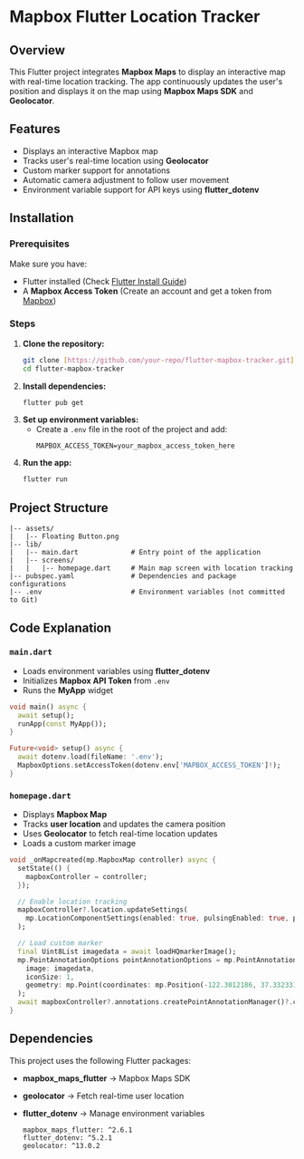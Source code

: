 # Mapbox Flutter Location Tracker

## Overview
This Flutter project integrates **Mapbox Maps** to display an interactive map with real-time location tracking. The app continuously updates the user's position and displays it on the map using **Mapbox Maps SDK** and **Geolocator**.

## Features
- Displays an interactive Mapbox map
- Tracks user's real-time location using **Geolocator**
- Custom marker support for annotations
- Automatic camera adjustment to follow user movement
- Environment variable support for API keys using **flutter_dotenv**

## Installation

### Prerequisites
Make sure you have:
- Flutter installed (Check [Flutter Install Guide](https://flutter.dev/docs/get-started/install))
- A **Mapbox Access Token** (Create an account and get a token from [Mapbox](https://account.mapbox.com))

### Steps
1. **Clone the repository:**
   ```sh
   git clone [https://github.com/your-repo/flutter-mapbox-tracker.git](https://github.com/ruvais-p/mapbox_flutter.git)
   cd flutter-mapbox-tracker
   ```
2. **Install dependencies:**
   ```sh
   flutter pub get
   ```
3. **Set up environment variables:**
   - Create a `.env` file in the root of the project and add:
     ```env
     MAPBOX_ACCESS_TOKEN=your_mapbox_access_token_here
     ```
4. **Run the app:**
   ```sh
   flutter run
   ```

## Project Structure
```
|-- assets/
|   |-- Floating Button.png 
|-- lib/
|   |-- main.dart             # Entry point of the application
|   |-- screens/
|   |   |-- homepage.dart     # Main map screen with location tracking
|-- pubspec.yaml              # Dependencies and package configurations
|-- .env                      # Environment variables (not committed to Git)
```

## Code Explanation

### `main.dart`
- Loads environment variables using **flutter_dotenv**
- Initializes **Mapbox API Token** from `.env`
- Runs the **MyApp** widget

```dart
void main() async {
  await setup();
  runApp(const MyApp());
}

Future<void> setup() async {
  await dotenv.load(fileName: '.env');
  MapboxOptions.setAccessToken(dotenv.env['MAPBOX_ACCESS_TOKEN']!);
}
```

### `homepage.dart`
- Displays **Mapbox Map**
- Tracks **user location** and updates the camera position
- Uses **Geolocator** to fetch real-time location updates
- Loads a custom marker image

```dart
void _onMapcreated(mp.MapboxMap controller) async {
  setState(() {
    mapboxController = controller;
  });

  // Enable location tracking
  mapboxController?.location.updateSettings(
    mp.LocationComponentSettings(enabled: true, pulsingEnabled: true, pulsingColor: Colors.blue.value),
  );

  // Load custom marker
  final Uint8List imagedata = await loadHQmarkerImage();
  mp.PointAnnotationOptions pointAnnotationOptions = mp.PointAnnotationOptions(
    image: imagedata,
    iconSize: 1,
    geometry: mp.Point(coordinates: mp.Position(-122.3012186, 37.33233141)),
  );
  await mapboxController?.annotations.createPointAnnotationManager()?.create(pointAnnotationOptions);
}
```

## Dependencies
This project uses the following Flutter packages:
- **mapbox_maps_flutter** → Mapbox Maps SDK
- **geolocator** → Fetch real-time user location
- **flutter_dotenv** → Manage environment variables

  
  ```
  mapbox_maps_flutter: ^2.6.1
  flutter_dotenv: ^5.2.1
  geolocator: ^13.0.2
  ```


